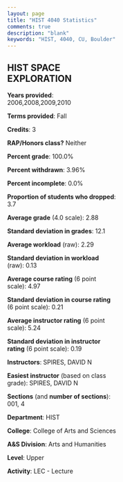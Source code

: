 ```yaml
---
layout: page
title: "HIST 4040 Statistics"
comments: true
description: "blank"
keywords: "HIST, 4040, CU, Boulder"
--- 
```

<head>
<script src="https://ajax.googleapis.com/ajax/libs/jquery/2.1.3/jquery.min.js"></script>
<script src="https://dl.dropboxusercontent.com/s/pc42nxpaw1ea4o9/highcharts.js?dl=0"></script>
<!-- <script src="../assets/js/highcharts.js"></script> -->
<style type="text/css">@font-face {
	font-family: "Bebas Neue";
	src: url(https://www.filehosting.org/file/details/544349/BebasNeue%20Regular.otf) format("opentype");
	}
	h1.Bebas { 
		font-family: "Bebas Neue", Verdana, Tahoma;
	}
</style>
</head>
<body>
	<div id="container" style="float: right; width: 45%; height: 88%; margin-left: 2.5%; margin-right: 2.5%;"></div>
	<script language="JavaScript">
		$(document).ready(function() {
		var chart = {type: 'column'};
		var title = {text: 'Grade Distribution'};
		var xAxis = {categories: ['A','B','C','D','F'],crosshair: true};
		var yAxis = {min: 0,title: {text: 'Percentage'}};
		var tooltip = {headerFormat: '<center><b><span style="font-size:20px">{point.key}</span></b></center>',
		               pointFormat: '<td style="padding:0"><b>{point.y:.1f}%</b></td>',
		               footerFormat: '</table>',shared: true,useHTML: true};
		var plotOptions = {column: {pointPadding: 0.0,borderWidth: 0}};  
		var credits = {enabled: false};var series= [{name: 'Percent',data: [21.79,52.99,20.94,1.71,2.56,]}];
		var json = {};
		json.chart = chart;
		json.title = title;
		json.tooltip = tooltip;
		json.xAxis = xAxis;
		json.yAxis = yAxis;  
		json.series = series;
		json.plotOptions = plotOptions;  
		json.credits = credits;
		$('#container').highcharts(json);
	});
	</script>
</body>
			   
## HIST SPACE EXPLORATION

**Years provided**: 2006,2008,2009,2010

**Terms provided**: Fall

**Credits**: 3

**RAP/Honors class?** Neither

**Percent grade**: 100.0%

**Percent withdrawn**: 3.96%

**Percent incomplete**: 0.0%

**Proportion of students who dropped**: 3.7

**Average grade** (4.0 scale): 2.88

**Standard deviation in grades**: 12.1

**Average workload** (raw): 2.29

**Standard deviation in workload** (raw): 0.13

**Average course rating** (6 point scale): 4.97

**Standard deviation in course rating** (6 point scale): 0.21

**Average instructor rating** (6 point scale): 5.24

**Standard deviation in instructor rating** (6 point scale): 0.19

**Instructors**: SPIRES, DAVID N

**Easiest instructor** (based on class grade): SPIRES, DAVID N

**Sections** (and **number of sections**): 001, 4

**Department**: HIST

**College**: College of Arts and Sciences

**A&S Division**: Arts and Humanities

**Level**: Upper

**Activity**: LEC - Lecture